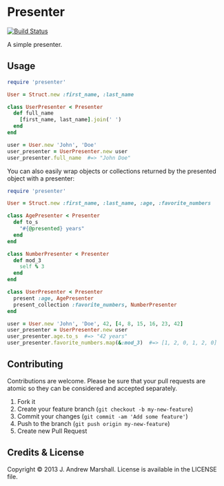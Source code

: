 # Presenter

[![Build Status](https://secure.travis-ci.org/amarshall/presenter.png)](http://travis-ci.org/amarshall/presenter)

A simple presenter.

## Usage

```ruby
require 'presenter'

User = Struct.new :first_name, :last_name

class UserPresenter < Presenter
  def full_name
    [first_name, last_name].join(' ')
  end
end

user = User.new 'John', 'Doe'
user_presenter = UserPresenter.new user
user_presenter.full_name  #=> "John Doe"
```

You can also easily wrap objects or collections returned by the presented object with a presenter:

```ruby
require 'presenter'

User = Struct.new :first_name, :last_name, :age, :favorite_numbers

class AgePresenter < Presenter
  def to_s
    "#{@presented} years"
  end
end

class NumberPresenter < Presenter
  def mod_3
    self % 3
  end
end

class UserPresenter < Presenter
  present :age, AgePresenter
  present_collection :favorite_numbers, NumberPresenter
end

user = User.new 'John', 'Doe', 42, [4, 8, 15, 16, 23, 42]
user_presenter = UserPresenter.new user
user_presenter.age.to_s  #=> "42 years"
user_presenter.favorite_numbers.map(&:mod_3)  #=> [1, 2, 0, 1, 2, 0]
```

## Contributing

Contributions are welcome. Please be sure that your pull requests are atomic so they can be considered and accepted separately.

1. Fork it
2. Create your feature branch (`git checkout -b my-new-feature`)
3. Commit your changes (`git commit -am 'Add some feature'`)
4. Push to the branch (`git push origin my-new-feature`)
5. Create new Pull Request

## Credits & License

Copyright © 2013 J. Andrew Marshall. License is available in the LICENSE file.
